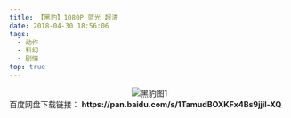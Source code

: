 ```yaml
---
title: 【黑豹】1080P 蓝光 超清
date: 2018-04-30 18:56:06
tags:
  - 动作
  - 科幻
  - 剧情
top: true
---
```

<div align=center>
    <img src="/assets/images/a/hei-bao/1.jpg" alt="黑豹图1">
</div>
<!-- more -->
百度网盘下载链接：
<b>https://pan.baidu.com/s/1TamudBOXKFx4Bs9jjil-XQ</b>
